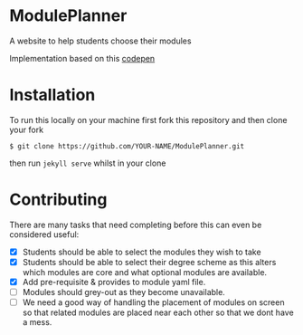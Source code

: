 # ModulePlanner

A website to help students choose their modules

Implementation based on this [codepen](http://codepen.io/alcarney/pen/VaYYgp?editors=1111)

Installation
============

To run this locally on your machine first fork this repository and then clone your fork
```
$ git clone https://github.com/YOUR-NAME/ModulePlanner.git
```
then run `jekyll serve` whilst in your clone


Contributing
============

There are many tasks that need completing before this can even be considered
useful:

  - [x] Students should be able to select the modules they wish to take
  - [x] Students should be able to select their degree scheme as this alters
        which modules are core and what optional modules are available.
  - [x] Add pre-requisite & provides to module yaml file.
  - [ ] Modules should grey-out as they become unavailable.
  - [ ] We need a good way of handling the placement of modules on screen
        so that related modules are placed near each other so that we dont have
        a mess.
